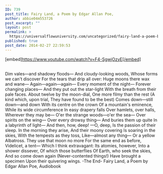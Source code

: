 ```yaml
---
ID: 739
post_title: Fairy Land, a Poem by Edgar Allan Poe,
author: abbie04m553726
post_excerpt: ""
layout: post
permalink: >
  https://universalflowuniversity.com/uncategorized/fairy-land-a-poem-by-edgar-allan-poe/
published: true
post_date: 2014-02-27 22:59:53
---
```

[embed]https://www.youtube.com/watch?v=F4-SgwjOzyE[/embed]</br></br>
<p>Dim vales—and shadowy floods—
And cloudy-looking woods,
Whose forms we can't discover
For the tears that drip all over:
Huge moons there wax and wane—
Again—again—again—
Every moment of the night—
Forever changing places—
And they put out the star-light
With the breath from their pale faces.
About twelve by the moon-dial,
One more filmy than the rest
(A kind which, upon trial,
They have found to be the best)
Comes down—still down—and down
With its centre on the crown
Of a mountain's eminence,
While its wide circumference
In easy drapery falls
Over hamlets, over halls,
Wherever they may be—
O'er the strange woods—o'er the sea—
Over spirits on the wing—
Over every drowsy thing—
And buries them up quite
In a labyrinth of light—
And then, how, deep! —O, deep,
Is the passion of their sleep.
In the morning they arise,
And their moony covering
Is soaring in the skies,
With the tempests as they toss,
Like—almost any thing—
Or a yellow Albatross.
They use that moon no more
For the same end as before,
Videlicet, a tent—
Which I think extravagant:
Its atomies, however,
Into a shower dissever,
Of which those butterflies
Of Earth, who seek the skies,
And so come down again
(Never-contented things!)
Have brought a specimen
Upon their quivering wings.
-The End-
Fairy Land, a Poem by Edgar Allan Poe, Audiobook</p>